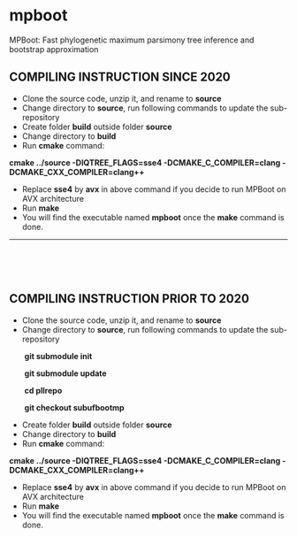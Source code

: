 # mpboot
MPBoot: Fast phylogenetic maximum parsimony tree inference and bootstrap approximation

## **COMPILING INSTRUCTION SINCE 2020**
* Clone the source code, unzip it, and rename to **source**
* Change directory to **source**, run following commands to update the sub-repository
* Create folder **build** outside folder **source**
* Change directory to **build**
* Run **cmake** command:

**cmake ../source -DIQTREE_FLAGS=sse4 -DCMAKE_C_COMPILER=clang -DCMAKE_CXX_COMPILER=clang++**
* Replace **sse4** by **avx** in above command if you decide to run MPBoot on AVX architecture
* Run **make**
* You will find the executable named **mpboot** once the **make** command is done.

<hr>
<br><br><br>


## **COMPILING INSTRUCTION PRIOR TO 2020**
* Clone the source code, unzip it, and rename to **source**
* Change directory to **source**, run following commands to update the sub-repository

&nbsp;&nbsp;&nbsp;&nbsp;&nbsp;&nbsp;&nbsp;**git submodule init**

&nbsp;&nbsp;&nbsp;&nbsp;&nbsp;&nbsp;&nbsp;**git submodule update**

&nbsp;&nbsp;&nbsp;&nbsp;&nbsp;&nbsp;&nbsp;**cd pllrepo**

&nbsp;&nbsp;&nbsp;&nbsp;&nbsp;&nbsp;&nbsp;**git checkout subufbootmp**

* Create folder **build** outside folder **source**
* Change directory to **build**
* Run **cmake** command:

**cmake ../source -DIQTREE_FLAGS=sse4 -DCMAKE_C_COMPILER=clang -DCMAKE_CXX_COMPILER=clang++**
* Replace **sse4** by **avx** in above command if you decide to run MPBoot on AVX architecture
* Run **make**
* You will find the executable named **mpboot** once the **make** command is done.
